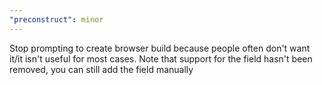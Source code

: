 ```yaml
---
"preconstruct": minor
---
```


Stop prompting to create browser build because people often don't want it/it isn't useful for most cases. Note that support for the field hasn't been removed, you can still add the field manually
